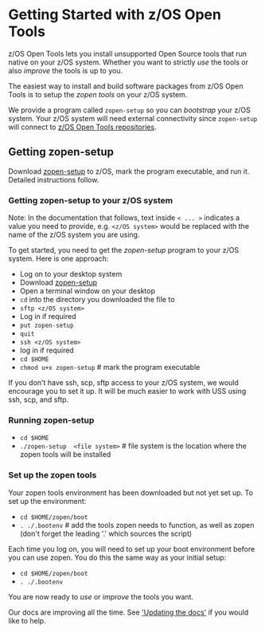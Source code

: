 # Getting Started with z/OS Open Tools

z/OS Open Tools lets you install unsupported Open Source tools that run native on your z/OS system. 
Whether you want to strictly _use_ the tools or also _improve_ the tools is up to you.

The easiest way to install and build software packages from z/OS Open Tools is to setup the _zopen tools_ on your z/OS system.

We provide a program called `zopen-setup` so you can _bootstrap_ your z/OS system. Your z/OS system will need external connectivity since `zopen-setup` will connect to [z/OS Open Tools repositories](https://github.com/ZOSOpenTools). 

## Getting zopen-setup

Download [zopen-setup](https://github.com/ZOSOpenTools/meta/releases/download/v1.0.0/zopen-setup) to z/OS, mark the program executable, and run it. Detailed instructions follow.

### Getting zopen-setup to your z/OS system

Note: In the documentation that follows, text inside `< ... >` indicates a value you need to provide, e.g. `<z/OS system>` would be replaced with the name of the z/OS system you are using.

To get started, you need to get the _zopen-setup_ program to your z/OS system. Here is one approach:
- Log on to your desktop system
- Download [zopen-setup](https://github.com/ZOSOpenTools/meta/releases/download/v1.0.0/zopen-setup)
- Open a terminal window on your desktop 
- `cd` into the directory you downloaded the file to
- `sftp <z/OS system>`
- Log in if required
- `put zopen-setup`
- `quit`
- `ssh <z/OS system>`
- log in if required
- `cd $HOME`
- `chmod u+x zopen-setup` # mark the program executable

If you don't have ssh, scp, sftp access to your z/OS system, we would encourage you to set it up. 
It will be much easier to work with USS using ssh, scp, and sftp.

### Running zopen-setup

- `cd $HOME`
- `./zopen-setup  <file system>` # file system is the location where the zopen tools will be installed

### Set up the zopen tools

Your zopen tools environment has been downloaded but not yet set up. To set up the environment:
- `cd $HOME/zopen/boot`
- `. ./.bootenv` # add the tools zopen needs to function, as well as zopen (don't forget the leading '.' which sources the script)

Each time you log on, you will need to set up your boot environment before you can use zopen. You do this the same way as your initial setup:
- `cd $HOME/zopen/boot`
- `. ./.bootenv`

You are now ready to _use_ or _improve_ the tools you want.

Our docs are improving all the time. See ['Updating the docs'](../UpdateDocs) if you would like to help.
